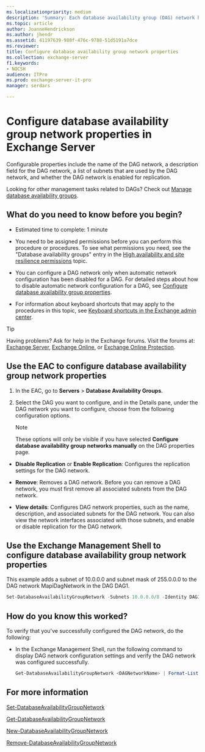 ```yaml
---
ms.localizationpriority: medium
description: 'Summary: Each database availability group (DAG) network has several properties that you can configure.'
ms.topic: article
author: JoanneHendrickson
ms.author: jhendr
ms.assetid: 41197639-988f-476c-9788-51d5191a7dce
ms.reviewer:
title: Configure database availability group network properties
ms.collection: exchange-server
f1.keywords:
- NOCSH
audience: ITPro
ms.prod: exchange-server-it-pro
manager: serdars

---
```


# Configure database availability group network properties in Exchange Server

Configurable properties include the name of the DAG network, a description field for the DAG network, a list of subnets that are used by the DAG network, and whether the DAG network is enabled for replication.

Looking for other management tasks related to DAGs? Check out [Manage database availability groups](manage-dags.md).

## What do you need to know before you begin?

- Estimated time to complete: 1 minute

- You need to be assigned permissions before you can perform this procedure or procedures. To see what permissions you need, see the "Database availability groups" entry in the [High availability and site resilience permissions](../../permissions/feature-permissions/ha-permissions.md) topic.

- You can configure a DAG network only when automatic network configuration has been disabled for a DAG. For detailed steps about how to disable automatic network configuration for a DAG, see [Configure database availability group properties](configure-dag-properties.md).

- For information about keyboard shortcuts that may apply to the procedures in this topic, see [Keyboard shortcuts in the Exchange admin center](../../about-documentation/exchange-admin-center-keyboard-shortcuts.md).

> [!TIP]
> Having problems? Ask for help in the Exchange forums. Visit the forums at: [Exchange Server](https://social.technet.microsoft.com/forums/office/home?category=exchangeserver), [Exchange Online](https://social.technet.microsoft.com/forums/msonline/home?forum=onlineservicesexchange), or [Exchange Online Protection](https://social.technet.microsoft.com/forums/forefront/home?forum=FOPE).

## Use the EAC to configure database availability group network properties
<a name="UseEMC"> </a>

1. In the EAC, go to **Servers** \> **Database Availability Groups**.

2. Select the DAG you want to configure, and in the Details pane, under the DAG network you want to configure, choose from the following configuration options.

    > [!NOTE]
    > These options will only be visible if you have selected **Configure database availability group networks manually** on the DAG properties page.

  - **Disable Replication** or **Enable Replication**: Configures the replication settings for the DAG network.

  - **Remove**: Removes a DAG network. Before you can remove a DAG network, you must first remove all associated subnets from the DAG network.

  - **View details**: Configures DAG network properties, such as the name, description, and associated subnets for the DAG network. You can also view the network interfaces associated with those subnets, and enable or disable replication for the DAG network.

## Use the Exchange Management Shell to configure database availability group network properties
<a name="UseShell"> </a>

This example adds a subnet of 10.0.0.0 and subnet mask of 255.0.0.0 to the DAG network MapiDagNetwork in the DAG DAG1.

```powershell
Set-DatabaseAvailabilityGroupNetwork -Subnets 10.0.0.0/8 -Identity DAG1\MapiDagNetwork
```

## How do you know this worked?
<a name="UseShell"> </a>

To verify that you've successfully configured the DAG network, do the following:

- In the Exchange Management Shell, run the following command to display DAG network configuration settings and verify the DAG network was configured successfully.

  ```powershell
  Get-DatabaseAvailabilityGroupNetwork <DAGNetworkName> | Format-List
  ```

## For more information
<a name="UseShell"> </a>

[Set-DatabaseAvailabilityGroupNetwork](/powershell/module/exchange/set-databaseavailabilitygroupnetwork)

[Get-DatabaseAvailabilityGroupNetwork](/powershell/module/exchange/get-databaseavailabilitygroupnetwork)

[New-DatabaseAvailabilityGroupNetwork](/powershell/module/exchange/new-databaseavailabilitygroupnetwork)

[Remove-DatabaseAvailabilityGroupNetwork](/powershell/module/exchange/remove-databaseavailabilitygroupnetwork)